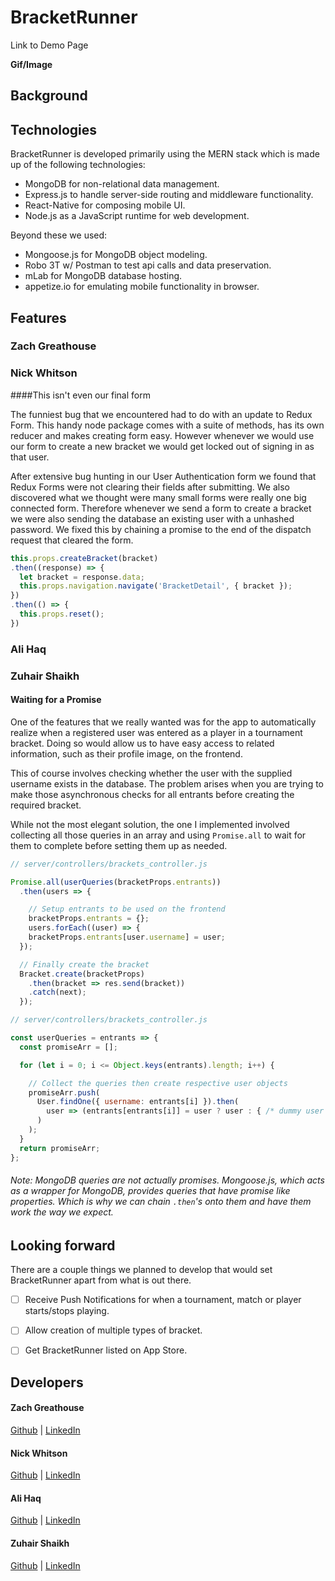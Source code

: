 # BracketRunner

Link to Demo Page

**Gif/Image**

## Background

## Technologies

BracketRunner is developed primarily using the MERN stack which is made up of the following technologies:

- MongoDB for non-relational data management.
- Express.js to handle server-side routing and middleware functionality.
- React-Native for composing mobile UI.
- Node.js as a JavaScript runtime for web development.

Beyond these we used:

- Mongoose.js for MongoDB object modeling.
- Robo 3T w/ Postman to test api calls and data preservation.
- mLab for MongoDB database hosting.
- appetize.io for emulating mobile functionality in browser.

## Features

### Zach Greathouse

### Nick Whitson

####This isn't even our final form

The funniest bug that we encountered had to do with an update to Redux Form.  This handy node package comes with a suite of methods, has its own reducer and makes creating form easy.  However whenever we would use our form to create a new bracket we would get locked out of signing in as that user.

After extensive bug hunting in our User Authentication form we found that Redux Forms were not clearing their fields after submitting. We also discovered what we thought were many small forms were really one big connected form.  Therefore whenever we send a form to create a bracket we were also sending the database an existing user with a unhashed password.  We fixed this by chaining a promise to the end of the dispatch request that cleared the form.

```javascript
this.props.createBracket(bracket)
.then((response) => {
  let bracket = response.data;
  this.props.navigation.navigate('BracketDetail', { bracket });
})
.then(() => {
  this.props.reset();
})

```
### Ali Haq

### Zuhair Shaikh

#### Waiting for a Promise

One of the features that we really wanted was for the app to automatically realize when a registered user was entered as a player in a tournament bracket. Doing so would allow us to have easy access to related information, such as their profile image, on the frontend.

This of course involves checking whether the user with the supplied username exists in the database. The problem arises when you are trying to make those asynchronous checks for all entrants before creating the required bracket.

While not the most elegant solution, the one I implemented involved collecting all those queries in an array and using `Promise.all` to wait for them to complete before setting them up as needed.

```javascript
// server/controllers/brackets_controller.js

Promise.all(userQueries(bracketProps.entrants))
  .then(users => {

    // Setup entrants to be used on the frontend
    bracketProps.entrants = {};
    users.forEach((user) => {
    bracketProps.entrants[user.username] = user;
  });

  // Finally create the bracket
  Bracket.create(bracketProps)
    .then(bracket => res.send(bracket))
    .catch(next);
  });
```

```javascript
// server/controllers/brackets_controller.js

const userQueries = entrants => {
  const promiseArr = [];

  for (let i = 0; i <= Object.keys(entrants).length; i++) {

    // Collect the queries then create respective user objects
    promiseArr.push(
      User.findOne({ username: entrants[i] }).then(
        user => (entrants[entrants[i]] = user ? user : { /* dummy user object */ })
      )
    );
  }
  return promiseArr;
};
```

###### Note: MongoDB queries are not actually promises. Mongoose.js, which acts as a wrapper for MongoDB, provides queries that have promise like properties. Which is why we can chain `.then`'s onto them and have them work the way we expect.

## Looking forward

There are a couple things we planned to develop that would set BracketRunner apart from what is out there.

- [ ] Receive Push Notifications for when a tournament, match or player starts/stops playing.
- [ ] Allow creation of multiple types of bracket.
- [ ] Get BracketRunner listed on App Store.



## Developers

#### Zach Greathouse

[Github](https://github.com/zgreathouse) | [LinkedIn](https://www.linkedin.com/in/zachary-greathouse-11345813b/)

#### Nick Whitson

[Github](https://github.com/newhitson) |
[LinkedIn](https://www.linkedin.com/in/newhitson/)

#### Ali Haq

[Github](https://github.com/alimhaq) | [LinkedIn](https://www.linkedin.com/in/ali-haq-85825821)

#### Zuhair Shaikh

[Github](https://github.com/ZuhairS) | [LinkedIn](https://www.linkedin.com/in/zuhairshaikh/)
